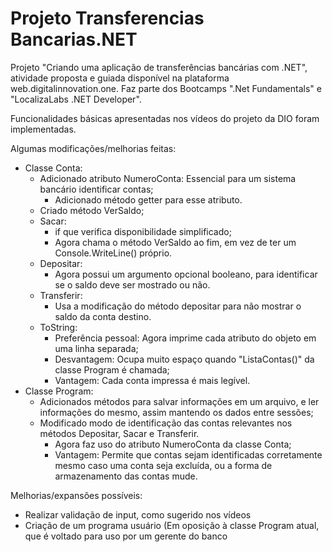 # Projeto Transferencias Bancarias.NET
 Projeto "Criando uma aplicação de transferências bancárias com .NET", atividade proposta e guiada disponível na plataforma web.digitalinnovation.one. Faz parte dos Bootcamps ".Net Fundamentals" e "LocalizaLabs .NET Developer".
 
 Funcionalidades básicas apresentadas nos vídeos do projeto da DIO foram implementadas.

Algumas modificações/melhorias feitas:
 
 -  Classe Conta:
    - Adicionado atributo NumeroConta: Essencial para um sistema bancário identificar contas;
        - Adicionado método getter para esse atributo.
    - Criado método VerSaldo;
    - Sacar:
        - if que verifica disponibilidade simplificado;
        - Agora chama o método VerSaldo ao fim, em vez de ter um Console.WriteLine() próprio.
    - Depositar:
        - Agora possui um argumento opcional booleano, para identificar se o saldo deve ser mostrado ou não.
    - Transferir:
        - Usa a modificação do método depositar para não mostrar o saldo da conta destino.
    - ToString:
        - Preferência pessoal: Agora imprime cada atributo do objeto em uma linha separada;
        - Desvantagem: Ocupa muito espaço quando "ListaContas()" da classe Program é chamada;
        - Vantagem: Cada conta impressa é mais legível.
 - Classe Program:
    - Adicionados métodos para salvar informações em um arquivo, e ler informações do mesmo, assim mantendo os dados entre sessões;
    - Modificado modo de identificação das contas relevantes nos métodos Depositar, Sacar e Transferir.
        - Agora faz uso do atributo NumeroConta da classe Conta;
        - Vantagem: Permite que contas sejam identificadas corretamente mesmo caso uma conta seja excluída, ou a forma de armazenamento das contas mude.
        
 Melhorias/expansões possíveis:
 
  - Realizar validação de input, como sugerido nos vídeos
  - Criação de um programa usuário (Em oposição à classe Program atual, que é voltado para uso por um gerente do banco
